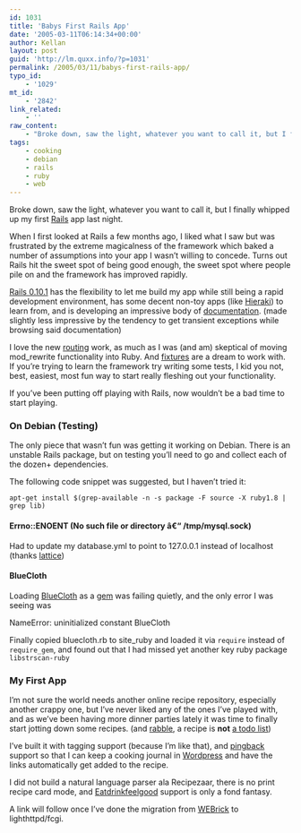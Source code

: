 ```yaml
---
id: 1031
title: 'Babys First Rails App'
date: '2005-03-11T06:14:34+00:00'
author: Kellan
layout: post
guid: 'http://lm.quxx.info/?p=1031'
permalink: /2005/03/11/babys-first-rails-app/
typo_id:
    - '1029'
mt_id:
    - '2842'
link_related:
    - ''
raw_content:
    - "Broke down, saw the light, whatever you want to call it, but I finally whipped up my first [Rails](http://rubyonrails.org) app last night.  \n\nWhen I first looked at Rails a few months ago, I liked what I saw but was frustrated by the extreme magicalness of the framework which baked a number of assumptions into your app I wasn\\'t willing to concede.  Turns out Rails hit the sweet spot of being good enough, the sweet spot where people pile on and the framework has improved rapidly.  \n\n[Rails 0.10.1](http://weblog.rubyonrails.com/archives/2005/03/07/rails-0101-fcgi-stability-ws-generator-tons-of-fixes/) has the flexibility to let me build my app while still being a rapid development environment, has some decent non-toy apps (like [Hieraki](http://www.hieraki.org/)) to learn from, and is developing an impressive body of [documentation](http://documentation.rubyonrails.com/). (made slightly less impressive by the tendency to get transient exceptions while browsing said documentation)\n\nI love the new [routing](http://manuals.rubyonrails.com/read/chapter/65) work, as much as I was (and am) skeptical of moving mod_rewrite functionality into Ruby.  And [fixtures](http://rails.rubyonrails.com/classes/Fixtures.html) are a dream to work with.  If you\\'re trying to learn the framework try writing some tests, I kid you not, best, easiest, most fun way to start really fleshing out your functionality.\n\nIf you\\'ve been putting off playing with Rails, now wouldn\\'t be a bad time to start playing.\n\n### On Debian (Testing)\n\nThe only piece that wasn\\'t fun was getting it working on Debian.  There is an unstable Rails package, but on testing you\\'ll need to go and collect each of the dozen+ dependencies. \n\nThe following code snippet was suggested, but I haven\\'t tried it:\n\n    apt-get install $(grep-available -n -s package -F source -X ruby1.8 | grep lib)\n\n\n#### Errno::ENOENT (No such file or directory â€“ /tmp/mysql.sock) \n\nHad to update my database.yml to point to 127.0.0.1 instead of localhost (thanks [lattice](http://romeda.org))\n\n#### BlueCloth \n\nLoading [BlueCloth](http://bluecloth.rubyforge.org/) as a [gem](http://rubygems.rubyforge.org/wiki/wiki.pl?RubyGems) was failing quietly, and the only error I was seeing was\n\n   NameError: uninitialized constant BlueCloth\n\nFinally copied bluecloth.rb to site_ruby and loaded it via `require` instead of `require_gem`, and found out that I had missed yet another key ruby package `libstrscan-ruby`\n\n### My First App\n\nI\\'m not sure the world needs another online recipe repository, especially another crappy one, but I\\'ve never liked any of the ones I\\'ve played with, and as we\\'ve been having more dinner parties lately it was time to finally start jotting down some recipes.  (and [rabble](http://anarchogeek.com), a recipe is **not** [a todo list](http://laughingmeme.org/archives/002730.html))\n\nI\\'ve built it with tagging support (because I\\'m like that), and [pingback](http://www.hixie.ch/specs/pingback/pingback) support so that I can keep a cooking journal in [Wordpress](http://wordpress.org) and have the links automatically get added to the recipe.\n\nI did not build a natural language parser ala Recipezaar, there is no print recipe card mode, and [Eatdrinkfeelgood](http://eatdrinkfeelgood.org/) support is only a fond fantasy.\n\nA link will follow once I\\'ve done the migration from [WEBrick](http://www.webrick.org/) to lighthttpd/fcgi."
tags:
    - cooking
    - debian
    - rails
    - ruby
    - web
---
```


Broke down, saw the light, whatever you want to call it, but I finally whipped up my first [Rails](http://rubyonrails.org) app last night.

When I first looked at Rails a few months ago, I liked what I saw but was frustrated by the extreme magicalness of the framework which baked a number of assumptions into your app I wasn’t willing to concede. Turns out Rails hit the sweet spot of being good enough, the sweet spot where people pile on and the framework has improved rapidly.

[Rails 0.10.1](http://weblog.rubyonrails.com/archives/2005/03/07/rails-0101-fcgi-stability-ws-generator-tons-of-fixes/) has the flexibility to let me build my app while still being a rapid development environment, has some decent non-toy apps (like [Hieraki](http://www.hieraki.org/)) to learn from, and is developing an impressive body of [documentation](http://documentation.rubyonrails.com/). (made slightly less impressive by the tendency to get transient exceptions while browsing said documentation)

I love the new [routing](http://manuals.rubyonrails.com/read/chapter/65) work, as much as I was (and am) skeptical of moving mod\_rewrite functionality into Ruby. And [fixtures](http://rails.rubyonrails.com/classes/Fixtures.html) are a dream to work with. If you’re trying to learn the framework try writing some tests, I kid you not, best, easiest, most fun way to start really fleshing out your functionality.

If you’ve been putting off playing with Rails, now wouldn’t be a bad time to start playing.

### On Debian (Testing)

The only piece that wasn’t fun was getting it working on Debian. There is an unstable Rails package, but on testing you’ll need to go and collect each of the dozen+ dependencies.

The following code snippet was suggested, but I haven’t tried it:

```
apt-get install $(grep-available -n -s package -F source -X ruby1.8 | grep lib)

```

#### Errno::ENOENT (No such file or directory â€“ /tmp/mysql.sock)

Had to update my database.yml to point to 127.0.0.1 instead of localhost (thanks [lattice](http://romeda.org))

#### BlueCloth

Loading [BlueCloth](http://bluecloth.rubyforge.org/) as a [gem](http://rubygems.rubyforge.org/wiki/wiki.pl?RubyGems) was failing quietly, and the only error I was seeing was

NameError: uninitialized constant BlueCloth

Finally copied bluecloth.rb to site\_ruby and loaded it via `require` instead of `require_gem`, and found out that I had missed yet another key ruby package `libstrscan-ruby`

### My First App

I’m not sure the world needs another online recipe repository, especially another crappy one, but I’ve never liked any of the ones I’ve played with, and as we’ve been having more dinner parties lately it was time to finally start jotting down some recipes. (and [rabble](http://anarchogeek.com), a recipe is **not** [a todo list](http://laughingmeme.org/archives/002730.html))

I’ve built it with tagging support (because I’m like that), and [pingback](http://www.hixie.ch/specs/pingback/pingback) support so that I can keep a cooking journal in [Wordpress](http://wordpress.org) and have the links automatically get added to the recipe.

I did not build a natural language parser ala Recipezaar, there is no print recipe card mode, and [Eatdrinkfeelgood](http://eatdrinkfeelgood.org/) support is only a fond fantasy.

A link will follow once I’ve done the migration from [WEBrick](http://www.webrick.org/) to lighthttpd/fcgi.